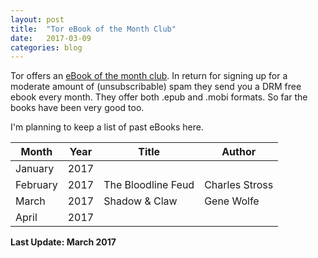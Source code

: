 ```yaml
---
layout: post
title:  "Tor eBook of the Month Club"
date:   2017-03-09
categories: blog
---
```


Tor offers an [eBook of the month club](http://dead.link.com). In return for signing up for a moderate amount of (unsubscribable) spam they send you a DRM free ebook every month. They offer both .epub and .mobi formats. So far the books have been very good too.

I'm planning to keep a list of past eBooks here.

Month   |Year|Title             |Author
--------|----|------------------|--------------
January |2017|                  |
February|2017|The Bloodline Feud|Charles Stross
March   |2017|Shadow & Claw     |Gene Wolfe
April   |2017|                  |

**Last Update: March 2017**